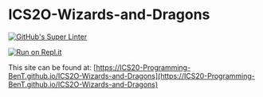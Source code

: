 # ICS2O-Wizards-and-Dragons
[![GitHub's Super Linter](https://github.com/ICS20-Programming-BenT/ICS2O-Wizards-and-Dragons/workflows/GitHub's%20Super%20Linter/badge.svg)](https://github.com/ICS20-Programming-BenT/ICS2O-Wizards-and-Dragons/actions)

[![Run on Repl.it](https://repl.it/badge/github/ICS20-Programming-BenT/ICS2O-Wizards-and-Dragons)](https://repl.it/github/ICS20-Programming-BenT/ICS2O-Wizards-and-Dragons)

This site can be found at: [https://ICS20-Programming-BenT.github.io/ICS2O-Wizards-and-Dragons](https://ICS20-Programming-BenT.github.io/ICS2O-Wizards-and-Dragons)